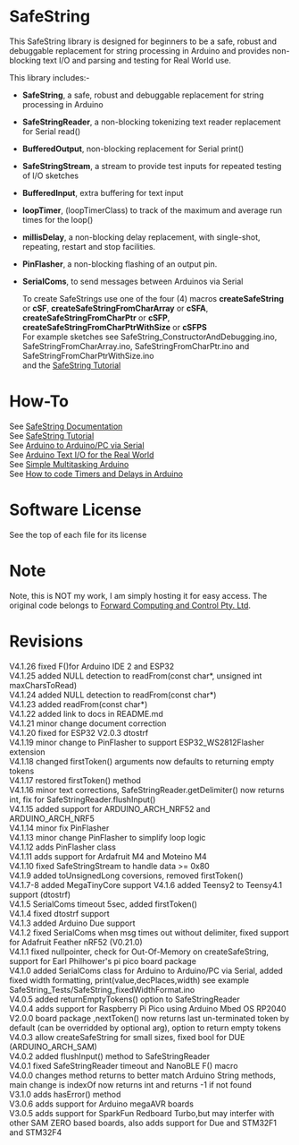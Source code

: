 # SafeString
This SafeString library is designed for beginners to be a safe, robust and debuggable replacement for string processing in Arduino and provides non-blocking text I/O and parsing and testing for Real World use.

This library includes:-  
* **SafeString**, a safe, robust and debuggable replacement for string processing in Arduino  
* **SafeStringReader**, a non-blocking tokenizing text reader replacement for Serial read()  
* **BufferedOutput**, non-blocking replacement for Serial print()  
* **SafeStringStream**, a stream to provide test inputs for repeated testing of I/O sketches   
* **BufferedInput**, extra buffering for text input  
* **loopTimer**, (loopTimerClass) to track of the maximum and average run times for the loop()  
* **millisDelay**, a non-blocking delay replacement, with single-shot, repeating, restart and stop facilities.  
* **PinFlasher**, a non-blocking flashing of an output pin.  
* **SerialComs**, to send messages between Arduinos via Serial

  To create SafeStrings use one of the four (4) macros **createSafeString** or **cSF**, **createSafeStringFromCharArray** or **cSFA**, **createSafeStringFromCharPtr** or **cSFP**, **createSafeStringFromCharPtrWithSize** or **cSFPS**<br> 
  For example sketches see SafeString_ConstructorAndDebugging.ino, SafeStringFromCharArray.ino, SafeStringFromCharPtr.ino and SafeStringFromCharPtrWithSize.ino<br>
  and the [SafeString Tutorial](https://www.forward.com.au/pfod/ArduinoProgramming/SafeString/index.html)
    
# How-To
See [SafeString Documentation](https://www.forward.com.au/pfod/ArduinoProgramming/SafeString/docs/html/index.html)  
See [SafeString Tutorial](https://www.forward.com.au/pfod/ArduinoProgramming/SafeString/index.html)  
See [Arduino to Arduino/PC via Serial](https://www.forward.com.au/pfod/ArduinoProgramming/SoftwareSolutions/ComsPair.html)  
See [Arduino Text I/O for the Real World](https://www.forward.com.au/pfod/ArduinoProgramming/Serial_IO/index.html)  
See [Simple Multitasking Arduino](https://www.forward.com.au/pfod/ArduinoProgramming/RealTimeArduino/index.html)  
See [How to code Timers and Delays in Arduino](https://www.forward.com.au/pfod/ArduinoProgramming/TimingDelaysInArduino.html)  

# Software License
See the top of each file for its license

# Note
Note, this is NOT my work, I am simply hosting it for easy access. The original code belongs to [Forward Computing and Control Pty. Ltd](https://www.forward.com.au/pfod/ArduinoProgramming/SafeString/index.html).

# Revisions
V4.1.26 fixed F()for Arduino IDE 2 and ESP32     
V4.1.25 added NULL detection to readFrom(const char*, unsigned int maxCharsToRead)     
V4.1.24 added NULL detection to readFrom(const char*)     
V4.1.23 added readFrom(const char*)     
V4.1.22 added link to docs in README.md     
V4.1.21 minor change document correction     
V4.1.20 fixed for ESP32 V2.0.3 dtostrf     
V4.1.19 minor change to PinFlasher to support ESP32_WS2812Flasher extension     
V4.1.18 changed firstToken() arguments now defaults to returning empty tokens     
V4.1.17 restored firstToken() method     
V4.1.16 minor text corrections, SafeStringReader.getDelimiter() now returns int, fix for SafeStringReader.flushInput()     
V4.1.15 added support for ARDUINO_ARCH_NRF52 and ARDUINO_ARCH_NRF5    
V4.1.14 minor fix PinFlasher  
V4.1.13 minor change PinFlasher to simplify loop logic    
V4.1.12 adds PinFlasher class  
V4.1.11 adds support for Ardafruit M4 and Moteino M4  
V4.1.10 fixed SafeStringStream to handle data >= 0x80  
V4.1.9 added toUnsignedLong coversions, removed firstToken()  
V4.1.7-8 added MegaTinyCore support 
V4.1.6 added Teensy2 to Teensy4.1 support (dtostrf)  
V4.1.5 SerialComs timeout 5sec, added firstToken()  
V4.1.4 fixed dtostrf support  
V4.1.3 added Arduino Due support  
V4.1.2 fixed SerialComs when msg times out without delimiter, fixed support for Adafruit Feather nRF52 (V0.21.0)  
V4.1.1 fixed nullpointer, check for Out-Of-Memory on createSafeString, support for Earl Philhower's pi pico board package  
V4.1.0 added SerialComs class for Arduino to Arduino/PC via Serial, added fixed width formatting, print(value,decPlaces,width) see example SafeString_Tests/SafeString_fixedWidthFormat.ino  
V4.0.5 added returnEmptyTokens() option to SafeStringReader  
V4.0.4 adds support for Raspberry Pi Pico using Arduino Mbed OS RP2040 V2.0.0 board package ,nextToken() now returns last un-terminated token by default (can be overridded by optional arg), option to return empty tokens  
V4.0.3 allow createSafeString for small sizes, fixed bool for DUE (ARDUINO_ARCH_SAM)  
V4.0.2 added flushInput() method to SafeStringReader  
V4.0.1 fixed SafeStringReader timeout and NanoBLE F() macro  
V4.0.0 changes method returns to better match Arduino String methods, main change is indexOf now returns int and returns -1 if not found  
V3.1.0 adds hasError() method  
V3.0.6 adds support for Arduino megaAVR boards  
V3.0.5 adds support for SparkFun Redboard Turbo,but may interfer with other SAM ZERO based boards, also adds support for Due and STM32F1 and STM32F4  

